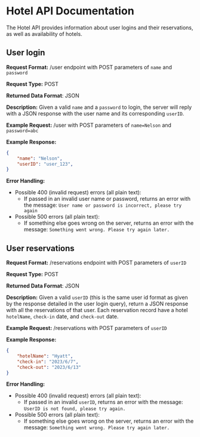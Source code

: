 # Hotel API Documentation
The Hotel API provides information about user logins and their reservations, as well as availability of hotels.
## User login
**Request Format:** /user endpoint with POST parameters of `name` and `password`

**Request Type:** POST

**Returned Data Format**: JSON

**Description:** Given a valid `name` and a `password` to login, the server will reply with a JSON response with the user name and its corresponding `userID`.

**Example Request:** /user with POST parameters of `name=Nelson` and `password=abc`

**Example Response:**
```json
{
    "name": "Nelson",
    "userID": "user_123",
}
```

**Error Handling:**
- Possible 400 (invalid request) errors (all plain text):
  - If passed in an invalid user name or password, returns an error with the message: `User name or password is incorrect, please try again`
- Possible 500 errors (all plain text):
  - If something else goes wrong on the server, returns an error with the message: `Something went wrong. Please try again later.`

## User reservations
**Request Format:** /reservations endpoint with POST parameters of `userID`

**Request Type:** POST

**Returned Data Format**: JSON

**Description:** Given a valid `userID` (this is the same user id format as given by the response detailed in the user login query), return a JSON response with all the reservations of that user. Each reservation record have a hotel `hotelName`, `check-in` date, and `check-out` date.

**Example Request:** /reservations with POST parameters of `userID`

**Example Response:**
```json
{
    "hotelName": "Hyatt",
    "check-in": "2023/6/7",
    "check-out": "2023/6/13"
}
```

**Error Handling:**
- Possible 400 (invalid request) errors (all plain text):
  - If passed in an invalid `userID`, returns an error with the message: `UserID is not found, please try again.`
- Possible 500 errors (all plain text):
  - If something else goes wrong on the server, returns an error with the message: `Something went wrong. Please try again later.`

